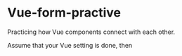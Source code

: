 # Vue-form-practive
Practicing how Vue components connect with each other.


Assume that your Vue setting is done, then 
